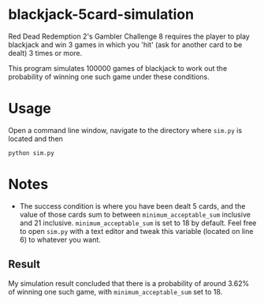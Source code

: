 # blackjack-5card-simulation

Red Dead Redemption 2's Gambler Challenge 8 requires the player to play blackjack and win 3 games in which you 'hit' (ask for another card to be dealt) 3 times or more. 

This program simulates 100000 games of blackjack to work out the probability of winning one such game under these conditions. 

# Usage
Open a command line window, navigate to the directory where `sim.py` is located and then
```
python sim.py
```

# Notes
* The success condition is where you have been dealt 5 cards, and the value of those cards sum to between `minimum_acceptable_sum` inclusive and 21 inclusive. `minimum_acceptable_sum` is set to 18 by default. Feel free to open `sim.py` with a text editor and tweak this variable (located on line 6) to whatever you want.

## Result
My simulation result concluded that there is a probability of around 3.62% of winning one such game, with `minimum_acceptable_sum` set to 18.
